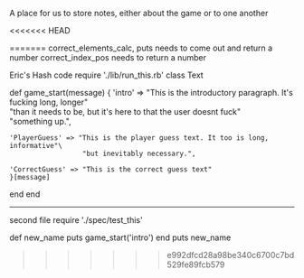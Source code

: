 A place for us to store notes, either about the game or to one another

<<<<<<< HEAD

=======
correct_elements_calc, puts needs to come out and return a number
correct_index_pos needs to return a number


Eric's Hash code
require './lib/run_this.rb'
class Text


  def game_start(message)
    {
    'intro' => "This is the introductory paragraph. It's fucking long, longer"\
                "than it needs to be, but it's here to that the user doesnt fuck"\
                "something up.",

    'PlayerGuess' => "This is the player guess text. It too is long, informative"\
                      "but inevitably necessary.",

    'CorrectGuess' => "This is the correct guess text"
    }[message]
  end
end

_________
second file
require './spec/test_this'

def new_name
  puts game_start('intro')
end
puts new_name
>>>>>>> e992dfcd28a98be340c6700c7bd529fe89fcb579
